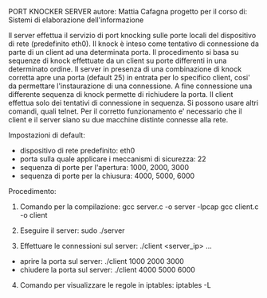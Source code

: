 PORT KNOCKER SERVER
autore: Mattia Cafagna
progetto per il corso di: Sistemi di elaborazione dell'informazione

Il server effettua il servizio di port knocking sulle porte locali del dispositivo di rete (predefinito eth0).
Il knock è inteso come tentativo di connessione da parte di un client ad una determinata porta.
Il procedimento si basa su sequenze di knock effettuate da un client su porte differenti in una determinato ordine.
Il server in presenza di una combinazione di knock corretta apre una porta (default 25) in entrata per lo specifico client, 
cosi' da permettare l'instaurazione di una connessione. A fine connessione una differente sequenza di knock permette di richiudere la porta.
Il client effettua solo dei tentativi di connessione in sequenza. Si possono usare altri comandi, quali telnet.
Per il corretto funzionamento e' necessario che il client e il server siano su due macchine distinte connesse alla rete. 

Impostazioni di default:
- dispositivo di rete predefinito: eth0
- porta sulla quale applicare i meccanismi di sicurezza: 22
- sequenza di porte per l'apertura: 1000, 2000, 3000
- sequenza di porte per la chiusura: 4000, 5000, 6000

Procedimento:

1. Comando per la compilazione:
gcc server.c -o server -lpcap
gcc client.c -o client

2. Eseguire il server:
sudo ./server

3. Effettuare le connessioni sul server:
./client <server_ip> <port1> <port2> ...
- aprire la porta sul server:   ./client 1000 2000 3000
- chiudere la porta sul server: ./client 4000 5000 6000

4. Comando per visualizzare le regole in iptables:
iptables -L
